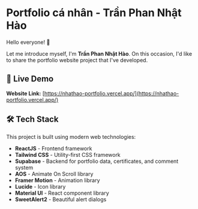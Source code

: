 # Portfolio cá nhân - Trần Phan Nhật Hào

Hello everyone\! 👋

Let me introduce myself, I'm **Trần Phan Nhật Hào**. On this occasion, I'd like to share the portfolio website project that I've developed.

## 🚀 Live Demo

**Website Link:** [https://nhathao-portfolio.vercel.app/](https://nhathao-portfolio.vercel.app/)

## 🛠️ Tech Stack

This project is built using modern web technologies:

  - **ReactJS** - Frontend framework
  - **Tailwind CSS** - Utility-first CSS framework
  - **Supabase** - Backend for portfolio data, certificates, and comment system
  - **AOS** - Animate On Scroll library
  - **Framer Motion** - Animation library
  - **Lucide** - Icon library
  - **Material UI** - React component library
  - **SweetAlert2** - Beautiful alert dialogs

